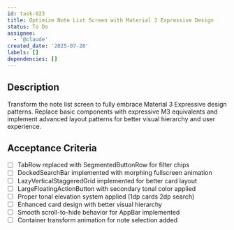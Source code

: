 ```yaml
---
id: task-023
title: Optimize Note List Screen with Material 3 Expressive Design
status: To Do
assignee:
  - '@claude'
created_date: '2025-07-20'
labels: []
dependencies: []
---
```


## Description

Transform the note list screen to fully embrace Material 3 Expressive design patterns. Replace basic components with expressive M3 equivalents and implement advanced layout patterns for better visual hierarchy and user experience.

## Acceptance Criteria

- [ ] TabRow replaced with SegmentedButtonRow for filter chips
- [ ] DockedSearchBar implemented with morphing fullscreen animation
- [ ] LazyVerticalStaggeredGrid implemented for better card layout
- [ ] LargeFloatingActionButton with secondary tonal color applied
- [ ] Proper tonal elevation system applied (1dp cards 2dp search)
- [ ] Enhanced card design with better visual hierarchy
- [ ] Smooth scroll-to-hide behavior for AppBar implemented
- [ ] Container transform animation for note selection added
